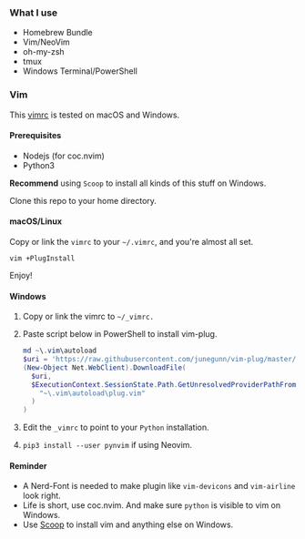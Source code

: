 ### What I use

- Homebrew Bundle
- Vim/NeoVim
- oh-my-zsh
- tmux
- Windows Terminal/PowerShell

### Vim

This [vimrc](https://github.com/yzlnew/dotfiles/blob/master/vimrc) is tested on macOS and Windows.

#### Prerequisites

- Nodejs (for coc.nvim)
- Python3

**Recommend** using `Scoop` to install all kinds of this stuff on Windows.

Clone this repo to your home directory.

#### macOS/Linux

Copy or link the `vimrc` to your `~/.vimrc`, and you're almost all set.

```
vim +PlugInstall
```

Enjoy!

#### Windows

1. Copy or link the vimrc to `~/_vimrc.`
2. Paste script below in PowerShell to install vim-plug.

    ```PowerShell
    md ~\.vim\autoload
    $uri = 'https://raw.githubusercontent.com/junegunn/vim-plug/master/plug.vim'
    (New-Object Net.WebClient).DownloadFile(
      $uri,
      $ExecutionContext.SessionState.Path.GetUnresolvedProviderPathFromPSPath(
        "~\.vim\autoload\plug.vim"
      )
    )
    ```

3. Edit the `_vimrc` to point to your `Python` installation.
4. `pip3 install --user pynvim` if using Neovim.

#### Reminder

- A Nerd-Font is needed to make plugin like `vim-devicons` and `vim-airline` look right.
- Life is short, use coc.nvim. And make sure `python` is visible to vim on Windows.
- Use [Scoop](https://github.com/lukesampson/scoop) to install vim and anything else on Windows.
